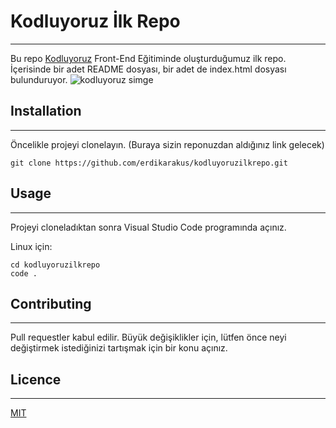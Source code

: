 # Kodluyoruz İlk Repo
---
Bu repo [Kodluyoruz](https://www.kodluyoruz.org/)  Front-End Eğitiminde oluşturduğumuz ilk repo. İçerisinde bir adet README dosyası, bir adet de index.html dosyası bulunduruyor.
![kodluyoruz simge](https://miro.medium.com/max/3150/2*TZeK0kyHTRHVv3gUi8BtQg.png)
## Installation
---
Öncelikle projeyi clonelayın. (Buraya sizin reponuzdan aldığınız link gelecek) 
```git 
git clone https://github.com/erdikarakus/kodluyoruzilkrepo.git
```
## Usage
---
Projeyi cloneladıktan sonra Visual Studio Code programında açınız.

Linux için:
```linux
cd kodluyoruzilkrepo
code .
```
## Contributing
---
Pull requestler kabul edilir. Büyük değişiklikler için, lütfen önce neyi değiştirmek istediğinizi tartışmak için bir konu açınız.
## Licence
---
[MIT](https://choosealicense.com/licenses/mit/)